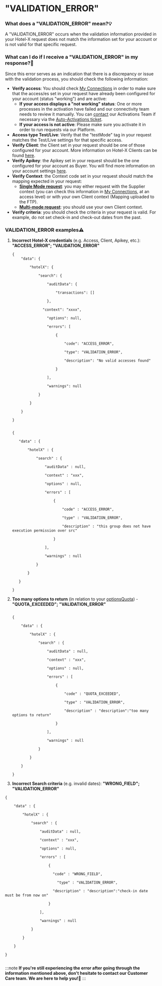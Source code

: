 ﻿---
sidebar_position: 18
---

# "VALIDATION_ERROR"

### What does a "VALIDATION_ERROR" mean?💡
A "VALIDATION_ERROR" occurs when the validation information provided in your Hotel-X request does not match the information set for your account or is not valid for that specific request.

### What can I do if I receive a "VALIDATION_ERROR" in my response?🔎
Since this error serves as an indication that there is a discrepancy or issue with the validation process, you should check the following information:

- **Verify access**: You should check [My Connections](https://knowledge.travelgate.com/my-connections) in order to make sure that the access/es set in your request have already been configured for your account (status "working") and are active:
    - **If your access displays a "not working" status**: One or more processes in the activation have failed and our connectivity team needs to review it manually. You can [contact](https://knowledge.travelgate.com/the-auto-activation-process) our Activations Team if necessary via the [Auto-Activations ticket](https://knowledge.travelgate.com/tickets-status).
    - **If your access is not active**: Please make sure you activate it in order to run requests via our Platform.
- **Access type Test/Live**: Verify that the "testMode" tag in your request matches the Test/Live settings for that specific access.
- **Verify Client**: the Client set in your request should be one of those configured for your account. More information on Hotel-X Clients can be found [here](https://knowledge.travelgatex.com/api-settings).
- **Verify Apikey**: the Apikey set in your request should be the one configured for your account as Buyer. You will find more information on your account settings [here](https://knowledge.travelgatex.com/api-settings).
- **Verify Context**: the Context code set in your request should match the mapping expected in your request:
    - **[Single Mode request](https://knowledge.travelgate.com/hotel-x-search-single-mode-multimode)**: you may either request with the Supplier context (you can check this information in [My Connections](https://knowledge.travelgate.com/my-connections), at an access level) or with your own Client context (Mapping uploaded to the FTP).
    - **[Multi-mode request](https://knowledge.travelgate.com/hotel-x-search-single-mode-multimode)**: you should use your own Client context.
- **Verify criteria**: you should check the criteria in your request is valid. For example, do not set check-in and check-out dates from the past.


### VALIDATION_ERROR examples⚠️
1. **Incorrect Hotel-X credentials** (e.g. Access, Client, Apikey, etc.): **"ACCESS_ERROR"; "VALIDATION_ERROR"**

    ```
    {
        "data": {

            "hotelX": {

                "search": {

                    "auditData": {

                        "transactions": []

                    },

                  "context": "xxxx",

                    "options": null,

                    "errors": [

                        {

                            "code": "ACCESS_ERROR",

                            "type": "VALIDATION_ERROR",

                            "description": "No valid accesses found"

                        }

                    ],

                    "warnings": null

                }

            }

        }

    }
     ```
     ```

    {

        "data" : {

            "hotelX" : {

                "search" : {

                    "auditData" : null,

                    "context" : "xxx",

                    "options" : null,

                    "errors" : [

                        {

                            "code" : "ACCESS_ERROR",

                            "type" : "VALIDATION_ERROR",

                            "description" : "this group does not have execution permission over src"

                        }

                    ],

                    "warnings" : null

                }

            }

        }

    }
    ```

1. **Too many options to return** (in relation to your [optionsQuota](https://knowledge.travelgate.com/options-quota-business-rules)) - **"QUOTA_EXCEEDED"; "VALIDATION_ERROR"**

    ```

    {

        "data" : {

            "hotelX" : {

                "search" : {

                    "auditData" : null,

                    "context" : "xxx",

                    "options" : null,

                    "errors" : [

                        {

                            "code" : "QUOTA_EXCEEDED",

                            "type" : "VALIDATION_ERROR",

                            "description" : "description":"too many options to return"

                        }

                    ],

                    "warnings" : null

                }

            }

        }

    }

    ```

1. **Incorrect Search criteria** (e.g. invalid dates): **"WRONG_FIELD"; "VALIDATION_ERROR"**
```
{

    "data" : {

        "hotelX" : {

            "search" : {

                "auditData" : null,

                "context" : "xxx",

                "options" : null,

                "errors" : [

                    {

                      "code" : "WRONG_FIELD",

                        "type" : "VALIDATION_ERROR",

                      "description" : "description":"check-in date must be from now on"

                    }

                ],

                "warnings" : null

            }

        }

    }

}
 
```

:::note
**If you're still experiencing the error after going through the information mentioned above, don't hesitate to contact our Customer Care team. We are here to help you!🚀**
:::